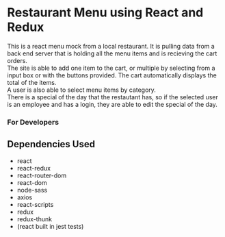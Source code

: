 # Restaurant Menu using React and Redux

This is a react menu mock from a local restaurant. It is pulling data from a back end server that is holding all the menu items and is recieving the cart orders.  
The site is able to add one item to the cart, or multiple by selecting from a input box or with the buttons provided. The cart automatically displays the total of the items.  
A user is also able to select menu items by category.  
There is a special of the day that the restautant has, so if the selected user is an employee and has a login, they are able to edit the special of the day.

### For Developers

## Dependencies Used

-   react
-   react-redux
-   react-router-dom
-   react-dom
-   node-sass
-   axios
-   react-scripts
-   redux
-   redux-thunk
-   (react built in jest tests)
